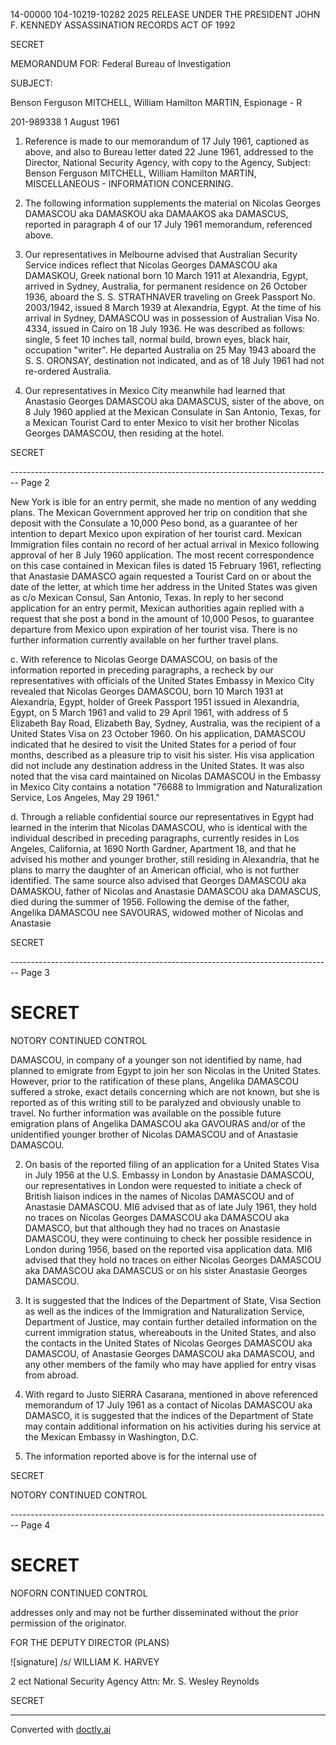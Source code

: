 14-00000
104-10219-10282 2025 RELEASE UNDER THE PRESIDENT JOHN F. KENNEDY ASSASSINATION RECORDS ACT OF 1992

SECRET

MEMORANDUM FOR: Federal Bureau of Investigation

SUBJECT:

Benson Ferguson MITCHELL,
William Hamilton MARTIN,
Espionage - R

201-989338
1 August 1961

1.  Reference is made to our memorandum of 17 July 1961, captioned as above, and also to Bureau letter dated 22 June 1961, addressed to the Director, National Security Agency, with copy to the Agency, Subject: Benson Ferguson MITCHELL, William Hamilton MARTIN, MISCELLANEOUS - INFORMATION CONCERNING.

2.  The following information supplements the material on Nicolas Georges DAMASCOU aka DAMASKOU aka DAMAAKOS aka DAMASCUS, reported in paragraph 4 of our 17 July 1961 memorandum, referenced above.

3.  Our representatives in Melbourne advised that Australian Security Service indices reflect that Nicolas Georges DAMASCOU aka DAMASKOU, Greek national born 10 March 1911 at Alexandria, Egypt, arrived in Sydney, Australia, for permanent residence on 26 October 1936, aboard the S. S. STRATHNAVER traveling on Greek Passport No. 2003/1942, issued 8 March 1939 at Alexandria, Egypt. At the time of his arrival in Sydney, DAMASCOU was in possession of Australian Visa No. 4334, issued in Cairo on 18 July 1936. He was described as follows: single, 5 feet 10 inches tall, normal build, brown eyes, black hair, occupation "writer". He departed Australia on 25 May 1943 aboard the S. S. ORONSAY, destination not indicated, and as of 18 July 1961 had not re-ordered Australia.

4.  Our representatives in Mexico City meanwhile had learned that Anastasio Georges DAMASCOU aka DAMASCUS, sister of the above, on 8 July 1960 applied at the Mexican Consulate in San Antonio, Texas, for a Mexican Tourist Card to enter Mexico to visit her brother Nicolas Georges DAMASCOU, then residing at the hotel.

SECRET


-------------------------------------------------------------------------------- Page 2

New York is ible for an entry permit, she made no mention of any wedding plans. The Mexican Government approved her trip on condition that she deposit with the Consulate a 10,000 Peso bond, as a guarantee of her intention to depart Mexico upon expiration of her tourist card. Mexican Immigration files contain no record of her actual arrival in Mexico following approval of her 8 July 1960 application. The most recent correspondence on this case contained in Mexican files is dated 15 February 1961, reflecting that Anastasie DAMASCO again requested a Tourist Card on or about the date of the letter, at which time her address in the United States was given as c/o Mexican Consul, San Antonio, Texas. In reply to her second application for an entry permit, Mexican authorities again replied with a request that she post a bond in the amount of 10,000 Pesos, to guarantee departure from Mexico upon expiration of her tourist visa. There is no further information currently available on her further travel plans.

c. With reference to Nicolas George DAMASCOU, on basis of the information reported in preceding paragraphs, a recheck by our representatives with officials of the United States Embassy in Mexico City revealed that Nicolas Georges DAMASCOU, born 10 March 1931 at Alexandria, Egypt, holder of Greek Passport 1951 issued in Alexandria, Egypt, on 5 March 1961 and valid to 29 April 1961, with address of 5 Elizabeth Bay Road, Elizabeth Bay, Sydney, Australia, was the recipient of a United States Visa on 23 October 1960. On his application, DAMASCOU indicated that he desired to visit the United States for a period of four months, described as a pleasure trip to visit his sister. His visa application did not include any destination address in the United States. It was also noted that the visa card maintained on Nicolas DAMASCOU in the Embassy in Mexico City contains a notation "76688 to Immigration and Naturalization Service, Los Angeles, May 29 1961."

d. Through a reliable confidential source our representatives in Egypt had learned in the interim that Nicolas DAMASCOU, who is identical with the individual described in preceding paragraphs, currently resides in Los Angeles, California, at 1690 North Gardner, Apartment 18, and that he advised his mother and younger brother, still residing in Alexandria, that he plans to marry the daughter of an American official, who is not further identified. The same source also advised that Georges DAMASCOU aka DAMASKOU, father of Nicolas and Anastasie DAMASCOU aka DAMASCUS, died during the summer of 1956. Following the demise of the father, Angelika DAMASCOU nee SAVOURAS, widowed mother of Nicolas and Anastasie

SECRET


-------------------------------------------------------------------------------- Page 3

# SECRET

NOTORY CONTINUED CONTROL

DAMASCOU, in company of a younger son not identified by name, had planned to emigrate from Egypt to join her son Nicolas in the United States. However, prior to the ratification of these plans, Angelika DAMASCOU suffered a stroke, exact details concerning which are not known, but she is reported as of this writing still to be paralyzed and obviously unable to travel. No further information was available on the possible future emigration plans of Angelika DAMASCOU aka GAVOURAS and/or of the unidentified younger brother of Nicolas DAMASCOU and of Anastasie DAMASCOU.

2. On basis of the reported filing of an application for a United States Visa in July 1956 at the U.S. Embassy in London by Anastasie DAMASCOU, our representatives in London were requested to initiate a check of British liaison indices in the names of Nicolas DAMASCOU and of Anastasie DAMASCOU. MI6 advised that as of late July 1961, they hold no traces on Nicolas Georges DAMASCOU aka DAMASCOU aka DAMASCO, but that although they had no traces on Anastasie DAMASCOU, they were continuing to check her possible residence in London during 1956, based on the reported visa application data. MI6 advised that they hold no traces on either Nicolas Georges DAMASCOU aka DAMASCOU aka DAMASCUS or on his sister Anastasie Georges DAMASCOU.

3. It is suggested that the Indices of the Department of State, Visa Section as well as the indices of the Immigration and Naturalization Service, Department of Justice, may contain further detailed information on the current immigration status, whereabouts in the United States, and also the contacts in the United States of Nicolas Georges DAMASCOU aka DAMASCOU, of Anastasie Georges DAMASCOU aka DAMASCOU, and any other members of the family who may have applied for entry visas from abroad.

4. With regard to Justo SIERRA Casarana, mentioned in above referenced memorandum of 17 July 1961 as a contact of Nicolas DAMASCOU aka DAMASCO, it is suggested that the indices of the Department of State may contain additional information on his activities during his service at the Mexican Embassy in Washington, D.C.

5. The information reported above is for the internal use of

SECRET

NOTORY CONTINUED CONTROL


-------------------------------------------------------------------------------- Page 4

# SECRET
NOFORN CONTINUED CONTROL

addresses only and may not be further disseminated without the prior permission of the originator.

FOR THE DEPUTY DIRECTOR (PLANS)

![signature] /s/ WILLIAM K. HARVEY

2 ect National Security Agency
Attn: Mr. S. Wesley Reynolds

SECRET


---
Converted with [doctly.ai](https://doctly.ai)